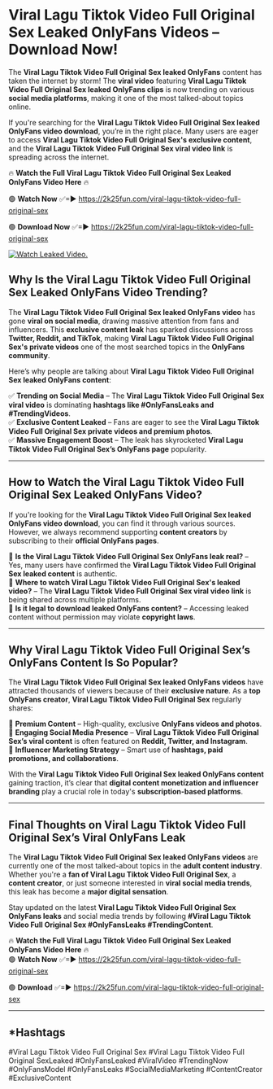# Viral Lagu Tiktok Video Full Original Sex Leaked OnlyFans Videos – Download Now!

The **Viral Lagu Tiktok Video Full Original Sex leaked OnlyFans** content has taken the internet by storm! The **viral video** featuring **Viral Lagu Tiktok Video Full Original Sex leaked OnlyFans clips** is now trending on various **social media platforms**, making it one of the most talked-about topics online.  

If you're searching for the **Viral Lagu Tiktok Video Full Original Sex leaked OnlyFans video download**, you’re in the right place. Many users are eager to access **Viral Lagu Tiktok Video Full Original Sex's exclusive content**, and the **Viral Lagu Tiktok Video Full Original Sex viral video link** is spreading across the internet.  

🔥 **Watch the Full Viral Lagu Tiktok Video Full Original Sex Leaked OnlyFans Video Here** 🔥  

🟢 **Watch Now** ✅=► https://2k25fun.com/viral-lagu-tiktok-video-full-original-sex

🟢 **Download Now** ✅=► https://2k25fun.com/viral-lagu-tiktok-video-full-original-sex

[![Watch Leaked Video.](https://miro.medium.com/v2/resize:fit:828/format:webp/1*cilzJN44JGOrTw9NJCrNHA.gif "Watch Leaked Video")](https://2k25fun.com/viral-lagu-tiktok-video-full-original-sex)

## **Why Is the Viral Lagu Tiktok Video Full Original Sex Leaked OnlyFans Video Trending?**  

The **Viral Lagu Tiktok Video Full Original Sex leaked OnlyFans video** has gone **viral on social media**, drawing massive attention from fans and influencers. This **exclusive content leak** has sparked discussions across **Twitter, Reddit, and TikTok**, making **Viral Lagu Tiktok Video Full Original Sex's private videos** one of the most searched topics in the **OnlyFans community**.  

Here’s why people are talking about **Viral Lagu Tiktok Video Full Original Sex leaked OnlyFans content**:  

✅ **Trending on Social Media** – The **Viral Lagu Tiktok Video Full Original Sex viral video** is dominating **hashtags like #OnlyFansLeaks and #TrendingVideos**.  
✅ **Exclusive Content Leaked** – Fans are eager to see the **Viral Lagu Tiktok Video Full Original Sex private videos and premium photos**.  
✅ **Massive Engagement Boost** – The leak has skyrocketed **Viral Lagu Tiktok Video Full Original Sex’s OnlyFans page** popularity.  

---

## **How to Watch the Viral Lagu Tiktok Video Full Original Sex Leaked OnlyFans Video?**  

If you're looking for the **Viral Lagu Tiktok Video Full Original Sex leaked OnlyFans video download**, you can find it through various sources. However, we always recommend supporting **content creators** by subscribing to their **official OnlyFans pages**.  

🔹 **Is the Viral Lagu Tiktok Video Full Original Sex OnlyFans leak real?** – Yes, many users have confirmed the **Viral Lagu Tiktok Video Full Original Sex leaked content** is authentic.  
🔹 **Where to watch Viral Lagu Tiktok Video Full Original Sex's leaked video?** – The **Viral Lagu Tiktok Video Full Original Sex viral video link** is being shared across multiple platforms.  
🔹 **Is it legal to download leaked OnlyFans content?** – Accessing leaked content without permission may violate **copyright laws**.  

---

## **Why Viral Lagu Tiktok Video Full Original Sex’s OnlyFans Content Is So Popular?**  

The **Viral Lagu Tiktok Video Full Original Sex leaked OnlyFans videos** have attracted thousands of viewers because of their **exclusive nature**. As a **top OnlyFans creator**, **Viral Lagu Tiktok Video Full Original Sex** regularly shares:  

📌 **Premium Content** – High-quality, exclusive **OnlyFans videos and photos**.  
📌 **Engaging Social Media Presence** – **Viral Lagu Tiktok Video Full Original Sex’s viral content** is often featured on **Reddit, Twitter, and Instagram**.  
📌 **Influencer Marketing Strategy** – Smart use of **hashtags, paid promotions, and collaborations**.  

With the **Viral Lagu Tiktok Video Full Original Sex leaked OnlyFans content** gaining traction, it’s clear that **digital content monetization and influencer branding** play a crucial role in today's **subscription-based platforms**.  

---

## **Final Thoughts on Viral Lagu Tiktok Video Full Original Sex’s Viral OnlyFans Leak**  

The **Viral Lagu Tiktok Video Full Original Sex leaked OnlyFans videos** are currently one of the most talked-about topics in the **adult content industry**. Whether you're a **fan of Viral Lagu Tiktok Video Full Original Sex**, a **content creator**, or just someone interested in **viral social media trends**, this leak has become a **major digital sensation**.  

Stay updated on the latest **Viral Lagu Tiktok Video Full Original Sex OnlyFans leaks** and social media trends by following **#Viral Lagu Tiktok Video Full Original Sex #OnlyFansLeaks #TrendingContent**.  

🔥 **Watch the Full Viral Lagu Tiktok Video Full Original Sex Leaked OnlyFans Video Here** 🔥  
🟢 **Watch Now** ✅=► https://2k25fun.com/viral-lagu-tiktok-video-full-original-sex

🟢 **Download** ✅=► https://2k25fun.com/viral-lagu-tiktok-video-full-original-sex

---

## *Hashtags
#Viral Lagu Tiktok Video Full Original Sex #Viral Lagu Tiktok Video Full Original SexLeaked #OnlyFansLeaked #ViralVideo #TrendingNow #OnlyFansModel #OnlyFansLeaks #SocialMediaMarketing #ContentCreator #ExclusiveContent  